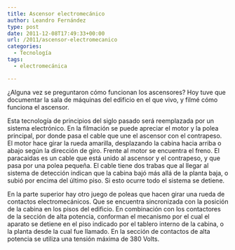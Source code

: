 ```yaml
---
title: Ascensor electromecánico
author: Leandro Fernández
type: post
date: 2011-12-08T17:49:33+00:00
url: /2011/ascensor-electromecanico
categories:
  - Tecnología
tags:
  - electromecánica

---
```

¿Alguna vez se preguntaron cómo funcionan los ascensores? Hoy tuve que documentar la sala de máquinas del edificio en el que vivo, y filmé cómo funciona el ascensor.

<span class="embed-youtube" style="text-align:center; display: block;"></span>

<!--more-->Esta tecnología de principios del siglo pasado será reemplazada por un sistema electrónico. En la filmación se puede apreciar el motor y la polea principal, por donde pasa el cable que une el ascensor con el contrapeso. El motor hace girar la rueda amarilla, desplazando la cabina hacia arriba o abajo según la dirección de giro. Frente al motor se encuentra el freno. El paracaidas es un cable que está unido al ascensor y el contrapeso, y que pasa por una polea pequeña. El cable tiene dos trabas que al llegar al sistema de detección indican que la cabina bajó más allá de la planta baja, o subió por encima del último piso. Si esto ocurre todo el sistema se detiene.

En la parte superior hay otro juego de poleas que hacen girar una rueda de contactos electromecánicos. Que se encuentra sincronizada con la posición de la cabina en los pisos del edificio. En combinación con los contactores de la sección de alta potencia, conforman el mecanismo por el cual el aparato se detiene en el piso indicado por el tablero interno de la cabina, o la planta desde la cual fue llamado. En la sección de contactos de alta potencia se utiliza una tensión máxima de 380 Volts.